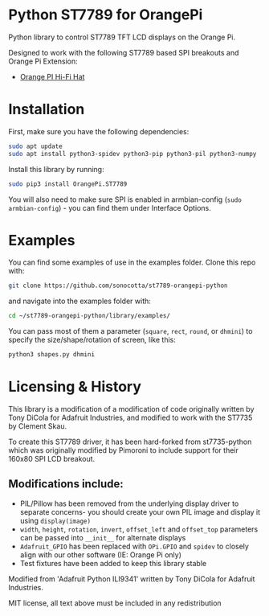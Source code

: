 # Python ST7789 for OrangePi

Python library to control ST7789 TFT LCD displays on the Orange Pi.

Designed to work with the following ST7789 based SPI breakouts and Orange Pi Extension:

- [Orange PI Hi-Fi Hat](https://sonocotta.com/orange-pi-hi-fi-hat/)

# Installation

First, make sure you have the following dependencies:

````bash
sudo apt update
sudo apt install python3-spidev python3-pip python3-pil python3-numpy
````

Install this library by running:

````bash
sudo pip3 install OrangePi.ST7789
````

You will also need to make sure SPI is enabled in armbian-config (`sudo armbian-config`) - you can find them under Interface Options. 

# Examples

You can find some examples of use in the examples folder. Clone this repo with:

```bash
git clone https://github.com/sonocotta/st7789-orangepi-python
```

and navigate into the examples folder with:

```bash
cd ~/st7789-orangepi-python/library/examples/
```

You can pass most of them a parameter (`square`, `rect`, `round`, or `dhmini`) to specify the size/shape/rotation of screen, like this:

```bash
python3 shapes.py dhmini
```

# Licensing & History

This library is a modification of a modification of code originally written by Tony DiCola for Adafruit Industries, and modified to work with the ST7735 by Clement Skau.

To create this ST7789 driver, it has been hard-forked from st7735-python which was originally modified by Pimoroni to include support for their 160x80 SPI LCD breakout.

## Modifications include:

* PIL/Pillow has been removed from the underlying display driver to separate concerns- you should create your own PIL image and display it using `display(image)`
* `width`, `height`, `rotation`, `invert`, `offset_left` and `offset_top` parameters can be passed into `__init__` for alternate displays
* `Adafruit_GPIO` has been replaced with `OPi.GPIO` and `spidev` to closely align with our other software (IE: Orange Pi only)
* Test fixtures have been added to keep this library stable

Modified from 'Adafruit Python ILI9341' written by Tony DiCola for Adafruit Industries.

MIT license, all text above must be included in any redistribution
